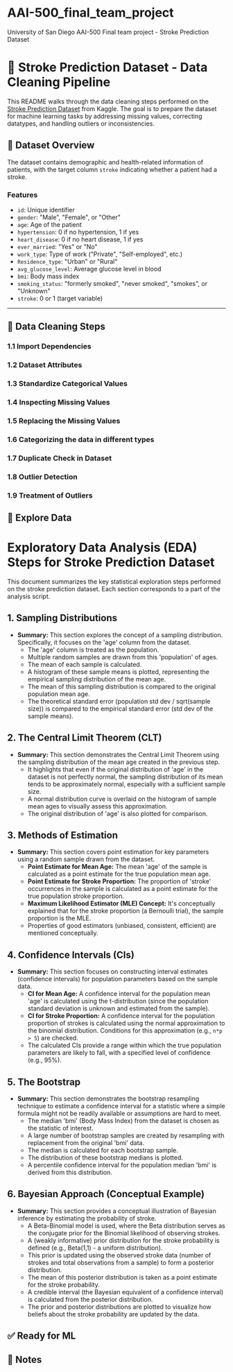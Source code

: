 # AAI-500_final_team_project
University of San Diego AAI-500 Final team project - Stroke Prediction Dataset


# 🧠 Stroke Prediction Dataset - Data Cleaning Pipeline

This README walks through the data cleaning steps performed on the [Stroke Prediction Dataset](https://www.kaggle.com/datasets/fedesoriano/stroke-prediction-dataset) from Kaggle. The goal is to prepare the dataset for machine learning tasks by addressing missing values, correcting datatypes, and handling outliers or inconsistencies.

## 📁 Dataset Overview

The dataset contains demographic and health-related information of patients, with the target column `stroke` indicating whether a patient had a stroke.

### Features
- `id`: Unique identifier
- `gender`: "Male", "Female", or "Other"
- `age`: Age of the patient
- `hypertension`: 0 if no hypertension, 1 if yes
- `heart_disease`: 0 if no heart disease, 1 if yes
- `ever_married`: "Yes" or "No"
- `work_type`: Type of work ("Private", "Self-employed", etc.)
- `Residence_type`: "Urban" or "Rural"
- `avg_glucose_level`: Average glucose level in blood
- `bmi`: Body mass index
- `smoking_status`: "formerly smoked", "never smoked", "smokes", or "Unknown"
- `stroke`: 0 or 1 (target variable)

---

## 🧼 Data Cleaning Steps

### 1.1 Import Dependencies
### 1.2 Dataset Attributes
### 1.3 Standardize Categorical Values
### 1.4 Inspecting Missing Values
### 1.5 Replacing the Missing Values
### 1.6 Categorizing the data in different types
### 1.7 Duplicate Check in Dataset
### 1.8 Outlier Detection
### 1.9 Treatment of Outliers

## 💾 Explore Data

# Exploratory Data Analysis (EDA) Steps for Stroke Prediction Dataset

This document summarizes the key statistical exploration steps performed on the stroke prediction dataset. Each section corresponds to a part of the analysis script.

## 1. Sampling Distributions

* **Summary:** This section explores the concept of a sampling distribution. Specifically, it focuses on the 'age' column from the dataset.
    * The 'age' column is treated as the population.
    * Multiple random samples are drawn from this 'population' of ages.
    * The mean of each sample is calculated.
    * A histogram of these sample means is plotted, representing the empirical sampling distribution of the mean age.
    * The mean of this sampling distribution is compared to the original population mean age.
    * The theoretical standard error (population std dev / sqrt(sample size)) is compared to the empirical standard error (std dev of the sample means).

## 2. The Central Limit Theorem (CLT)

* **Summary:** This section demonstrates the Central Limit Theorem using the sampling distribution of the mean age created in the previous step.
    * It highlights that even if the original distribution of 'age' in the dataset is not perfectly normal, the sampling distribution of its mean tends to be approximately normal, especially with a sufficient sample size.
    * A normal distribution curve is overlaid on the histogram of sample mean ages to visually assess this approximation.
    * The original distribution of 'age' is also plotted for comparison.

## 3. Methods of Estimation

* **Summary:** This section covers point estimation for key parameters using a random sample drawn from the dataset.
    * **Point Estimate for Mean Age:** The mean 'age' of the sample is calculated as a point estimate for the true population mean age.
    * **Point Estimate for Stroke Proportion:** The proportion of 'stroke' occurrences in the sample is calculated as a point estimate for the true population stroke proportion.
    * **Maximum Likelihood Estimator (MLE) Concept:** It's conceptually explained that for the stroke proportion (a Bernoulli trial), the sample proportion is the MLE.
    * Properties of good estimators (unbiased, consistent, efficient) are mentioned conceptually.

## 4. Confidence Intervals (CIs)

* **Summary:** This section focuses on constructing interval estimates (confidence intervals) for population parameters based on the sample data.
    * **CI for Mean Age:** A confidence interval for the population mean 'age' is calculated using the t-distribution (since the population standard deviation is unknown and estimated from the sample).
    * **CI for Stroke Proportion:** A confidence interval for the population proportion of strokes is calculated using the normal approximation to the binomial distribution. Conditions for this approximation (e.g., `n*p > 5`) are checked.
    * The calculated CIs provide a range within which the true population parameters are likely to fall, with a specified level of confidence (e.g., 95%).

## 5. The Bootstrap

* **Summary:** This section demonstrates the bootstrap resampling technique to estimate a confidence interval for a statistic where a simple formula might not be readily available or assumptions are hard to meet.
    * The median 'bmi' (Body Mass Index) from the dataset is chosen as the statistic of interest.
    * A large number of bootstrap samples are created by resampling with replacement from the original 'bmi' data.
    * The median is calculated for each bootstrap sample.
    * The distribution of these bootstrap medians is plotted.
    * A percentile confidence interval for the population median 'bmi' is derived from this distribution.

## 6. Bayesian Approach (Conceptual Example)

* **Summary:** This section provides a conceptual illustration of Bayesian inference by estimating the probability of stroke.
    * A Beta-Binomial model is used, where the Beta distribution serves as the conjugate prior for the Binomial likelihood of observing strokes.
    * A (weakly informative) prior distribution for the stroke probability is defined (e.g., Beta(1,1) - a uniform distribution).
    * This prior is updated using the observed stroke data (number of strokes and total observations from a sample) to form a posterior distribution.
    * The mean of this posterior distribution is taken as a point estimate for the stroke probability.
    * A credible interval (the Bayesian equivalent of a confidence interval) is calculated from the posterior distribution.
    * The prior and posterior distributions are plotted to visualize how beliefs about the stroke probability are updated by the data.

## ✅ Ready for ML

## 📎 Notes
